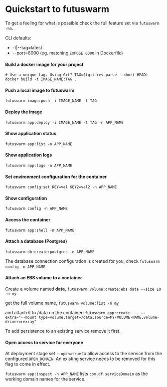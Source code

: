 
# Quickstart to futuswarm

To get a feeling for what is possible check the full feature set via `futuswarm -hh`.

CLI defaults:
- -t|--tag=latest
- --port=8000 (eg. matching `EXPOSE 8000` in Dockerfile)

#### Build a docker image for your project

```
# Use a unique tag. Using Git? TAG=$(git rev-parse --short HEAD)
docker build -t IMAGE_NAME:TAG .
```

#### Push a local image to futuswarm

`futuswarm image:push -i IMAGE_NAME -t TAG`

#### Deploy the image

`futuswarm app:deploy -i IMAGE_NAME -t TAG -n APP_NAME`

#### Show application status

`futuswarm app:list -n APP_NAME`

#### Show application logs

`futuswarm app:logs -n APP_NAME`

#### Set environment configuration for the container

`futuswarm config:set KEY=val KEY2=val2 -n APP_NAME`

#### Show configuration

`futuswarm config -n APP_NAME`

#### Access the container

`futuswarm app:shell -n APP_NAME`

#### Attach a database (Postgres)

`futuswarm db:create:postgres -n APP_NAME`

The database connection configuration is created for you, check `futuswarm config -n APP_NAME`.

#### Attach an EBS volume to a container

Create a volume named **data**,
`futuswarm volume:create:ebs data --size 10 -n my`

get the full volume name,
`futuswarm volume:list -n my`

and attach it to /data on the container:
`futuswarm app:create ... --extra="--mount type=volume,target=/data,source=MY-VOLUME-NAME,volume-driver=rexray"`

To add persistence to an existing service remove it first.

#### Open access to service for everyone

At deployment stage set `--open=true` to allow access to the service from the configured `OPEN_DOMAIN`. An existing service needs to be removed for this flag to come in effect.

`futuswarm app:inspect -n APP_NAME` lists `com.df.serviceDomain` as the working domain names for the service.
